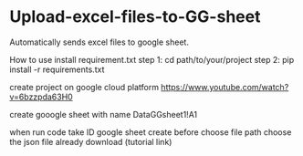 # Upload-excel-files-to-GG-sheet
Automatically sends excel files to google sheet.

How to use
install requirement.txt
step 1:
cd path/to/your/project
step 2:
pip install -r requirements.txt

create project on google cloud platform
https://www.youtube.com/watch?v=6bzzpda63H0

create gooogle sheet with name DataGGsheet1!A1

when run code
take ID google sheet create before
choose file path
choose the json file already download (tutorial link)

